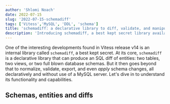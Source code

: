 ```yaml
---
author: 'Shlomi Noach'
date: 2022-07-15
slug: '2022-07-15-schemadiff'
tags: ['Vitess','MySQL', 'DDL', 'schema']
title: 'schemadiff: a declarative library to diff, validate, and manipulate schemas'
description: 'Introducing schemadiff, a best kept secret library available in Vitess v14'
---
```


One of the interesting developments found in Vitess release v14 is an internal library called `schemadiff`, a best kept secret. At its core, `schemadiff` is a declarative library that can produce an SQL diff of entities: two tables, two views, or two full blown database schemas. But it then goes beyond that to normalize, validate, export, and even _apply_ schema changes, all declaratively and without use of a MySQL server. Let's dive in to understand its functionality and capabilities.

## Schemas, entities and diffs


